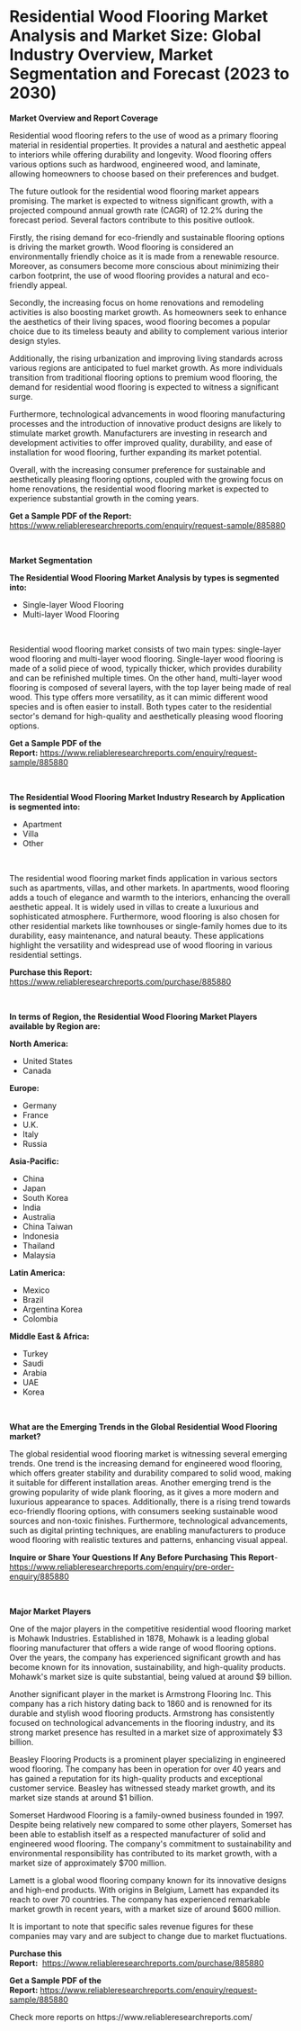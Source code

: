 <p><h1>Residential Wood Flooring Market Analysis and Market Size: Global Industry Overview, Market Segmentation and Forecast (2023 to 2030)</h1></p><p><strong>Market Overview and Report Coverage</strong></p>
<p><p>Residential wood flooring refers to the use of wood as a primary flooring material in residential properties. It provides a natural and aesthetic appeal to interiors while offering durability and longevity. Wood flooring offers various options such as hardwood, engineered wood, and laminate, allowing homeowners to choose based on their preferences and budget.</p><p>The future outlook for the residential wood flooring market appears promising. The market is expected to witness significant growth, with a projected compound annual growth rate (CAGR) of 12.2% during the forecast period. Several factors contribute to this positive outlook.</p><p>Firstly, the rising demand for eco-friendly and sustainable flooring options is driving the market growth. Wood flooring is considered an environmentally friendly choice as it is made from a renewable resource. Moreover, as consumers become more conscious about minimizing their carbon footprint, the use of wood flooring provides a natural and eco-friendly appeal.</p><p>Secondly, the increasing focus on home renovations and remodeling activities is also boosting market growth. As homeowners seek to enhance the aesthetics of their living spaces, wood flooring becomes a popular choice due to its timeless beauty and ability to complement various interior design styles.</p><p>Additionally, the rising urbanization and improving living standards across various regions are anticipated to fuel market growth. As more individuals transition from traditional flooring options to premium wood flooring, the demand for residential wood flooring is expected to witness a significant surge.</p><p>Furthermore, technological advancements in wood flooring manufacturing processes and the introduction of innovative product designs are likely to stimulate market growth. Manufacturers are investing in research and development activities to offer improved quality, durability, and ease of installation for wood flooring, further expanding its market potential.</p><p>Overall, with the increasing consumer preference for sustainable and aesthetically pleasing flooring options, coupled with the growing focus on home renovations, the residential wood flooring market is expected to experience substantial growth in the coming years.</p></p>
<p><strong>Get a Sample PDF of the Report:</strong> <a href="https://www.reliableresearchreports.com/enquiry/request-sample/885880">https://www.reliableresearchreports.com/enquiry/request-sample/885880</a></p>
<p>&nbsp;</p>
<p><strong>Market Segmentation</strong></p>
<p><strong>The Residential Wood Flooring Market Analysis by types is segmented into:</strong></p>
<p><ul><li>Single-layer Wood Flooring</li><li>Multi-layer Wood Flooring</li></ul></p>
<p>&nbsp;</p>
<p><p>Residential wood flooring market consists of two main types: single-layer wood flooring and multi-layer wood flooring. Single-layer wood flooring is made of a solid piece of wood, typically thicker, which provides durability and can be refinished multiple times. On the other hand, multi-layer wood flooring is composed of several layers, with the top layer being made of real wood. This type offers more versatility, as it can mimic different wood species and is often easier to install. Both types cater to the residential sector's demand for high-quality and aesthetically pleasing wood flooring options.</p></p>
<p><strong>Get a Sample PDF of the Report:</strong>&nbsp;<a href="https://www.reliableresearchreports.com/enquiry/request-sample/885880">https://www.reliableresearchreports.com/enquiry/request-sample/885880</a></p>
<p>&nbsp;</p>
<p><strong>The Residential Wood Flooring Market Industry Research by Application is segmented into:</strong></p>
<p><ul><li>Apartment</li><li>Villa</li><li>Other</li></ul></p>
<p>&nbsp;</p>
<p><p>The residential wood flooring market finds application in various sectors such as apartments, villas, and other markets. In apartments, wood flooring adds a touch of elegance and warmth to the interiors, enhancing the overall aesthetic appeal. It is widely used in villas to create a luxurious and sophisticated atmosphere. Furthermore, wood flooring is also chosen for other residential markets like townhouses or single-family homes due to its durability, easy maintenance, and natural beauty. These applications highlight the versatility and widespread use of wood flooring in various residential settings.</p></p>
<p><strong>Purchase this Report:</strong>&nbsp; <a href="https://www.reliableresearchreports.com/purchase/885880">https://www.reliableresearchreports.com/purchase/885880</a></p>
<p>&nbsp;</p>
<p><strong>In terms of Region, the Residential Wood Flooring Market Players available by Region are:</strong></p>
<p>
    <p> <strong> North America: </strong>
        <ul>
            <li>United States</li>
            <li>Canada</li>
        </ul>
        </p> 
    <p> <strong> Europe: </strong>
        <ul>
            <li>Germany</li>
            <li>France</li>
            <li>U.K.</li>
            <li>Italy</li>
            <li>Russia</li>
        </ul>
        </p> 
    <p> <strong> Asia-Pacific: </strong>
        <ul>
            <li>China</li>
            <li>Japan</li>
            <li>South Korea</li>
            <li>India</li>
            <li>Australia</li>
            <li>China Taiwan</li>
            <li>Indonesia</li>
            <li>Thailand</li>
            <li>Malaysia</li>
        </ul>
        </p> 
    <p> <strong> Latin America: </strong>
        <ul>
            <li>Mexico</li>
            <li>Brazil</li>
            <li>Argentina Korea</li>
            <li>Colombia</li>
        </ul>
        </p> 
    <p> <strong> Middle East & Africa: </strong>
        <ul>
            <li>Turkey</li>
            <li>Saudi</li>
            <li>Arabia</li>
            <li>UAE</li>
            <li>Korea</li>
        </ul>
    </p>
    </p>
<p>&nbsp;</p>
<p><strong>What are the Emerging Trends in the Global Residential Wood Flooring market?</strong></p>
<p><p>The global residential wood flooring market is witnessing several emerging trends. One trend is the increasing demand for engineered wood flooring, which offers greater stability and durability compared to solid wood, making it suitable for different installation areas. Another emerging trend is the growing popularity of wide plank flooring, as it gives a more modern and luxurious appearance to spaces. Additionally, there is a rising trend towards eco-friendly flooring options, with consumers seeking sustainable wood sources and non-toxic finishes. Furthermore, technological advancements, such as digital printing techniques, are enabling manufacturers to produce wood flooring with realistic textures and patterns, enhancing visual appeal.</p></p>
<p><strong>Inquire or Share Your Questions If Any Before Purchasing This Report</strong>- <a href="https://www.reliableresearchreports.com/enquiry/pre-order-enquiry/885880">https://www.reliableresearchreports.com/enquiry/pre-order-enquiry/885880</a></p>
<p>&nbsp;</p>
<p><strong>Major Market Players</strong></p>
<p><p>One of the major players in the competitive residential wood flooring market is Mohawk Industries. Established in 1878, Mohawk is a leading global flooring manufacturer that offers a wide range of wood flooring options. Over the years, the company has experienced significant growth and has become known for its innovation, sustainability, and high-quality products. Mohawk's market size is quite substantial, being valued at around $9 billion.</p><p>Another significant player in the market is Armstrong Flooring Inc. This company has a rich history dating back to 1860 and is renowned for its durable and stylish wood flooring products. Armstrong has consistently focused on technological advancements in the flooring industry, and its strong market presence has resulted in a market size of approximately $3 billion.</p><p>Beasley Flooring Products is a prominent player specializing in engineered wood flooring. The company has been in operation for over 40 years and has gained a reputation for its high-quality products and exceptional customer service. Beasley has witnessed steady market growth, and its market size stands at around $1 billion.</p><p>Somerset Hardwood Flooring is a family-owned business founded in 1997. Despite being relatively new compared to some other players, Somerset has been able to establish itself as a respected manufacturer of solid and engineered wood flooring. The company's commitment to sustainability and environmental responsibility has contributed to its market growth, with a market size of approximately $700 million.</p><p>Lamett is a global wood flooring company known for its innovative designs and high-end products. With origins in Belgium, Lamett has expanded its reach to over 70 countries. The company has experienced remarkable market growth in recent years, with a market size of around $600 million.</p><p>It is important to note that specific sales revenue figures for these companies may vary and are subject to change due to market fluctuations.</p></p>
<p><strong>Purchase this Report:</strong>&nbsp;&nbsp;<a href="https://www.reliableresearchreports.com/purchase/885880">https://www.reliableresearchreports.com/purchase/885880</a></p>
<p></p>
<p><strong>Get a Sample PDF of the Report:</strong>&nbsp;<a href="https://www.reliableresearchreports.com/enquiry/request-sample/885880">https://www.reliableresearchreports.com/enquiry/request-sample/885880</a></p>
<p>Check more reports on https://www.reliableresearchreports.com/</p>